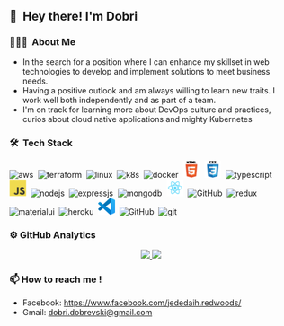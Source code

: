 ## 👋 &nbsp;Hey there! I'm Dobri

### 👨🏻‍💻 &nbsp;About Me

* In the search for a position where I can enhance my skillset in web technologies to develop and implement solutions to meet business needs.
* Having a positive outlook and am always willing to learn new traits. I work well both independently and as part of a team.
* I'm on track for learning more about DevOps culture and practices, curios about cloud native applications and mighty Kubernetes

### 🛠 &nbsp;Tech Stack
<img src="https://yt3.googleusercontent.com/HRJKaJg70sqBrCNh7Tf2RSjXTb_5hCUn7Hht7mxUJMg77EWkihh55JklD-KhwAMhwY31ox5O=s900-c-k-c0x00ffffff-no-rj" alt="aws" width="30" height="30" />&nbsp;
<img src="https://encore.dev/assets/resources/terraform_cover.png" alt="terraform" width="30" height="30" />&nbsp;
<img src="https://upload.wikimedia.org/wikipedia/commons/thumb/3/35/Tux.svg/1200px-Tux.svg.png" alt="linux" width="30" height="30" />&nbsp;
<img src="https://upload.wikimedia.org/wikipedia/commons/thumb/3/39/Kubernetes_logo_without_workmark.svg/2109px-Kubernetes_logo_without_workmark.svg.png" alt="k8s" width="30" height="30" />&nbsp;
<img src="https://miro.medium.com/v2/resize:fit:400/1*KWeXamv1oqIvzKLlPhn-rA.png" alt="docker" width="30" height="30" />&nbsp;
<img src="https://raw.githubusercontent.com/devicons/devicon/master/icons/html5/html5-original-wordmark.svg" alt="html5" width="30" height="30" />&nbsp;
<img src="https://raw.githubusercontent.com/devicons/devicon/master/icons/css3/css3-original-wordmark.svg" alt="css3" width="30" height="30" />&nbsp;
<img src="https://upload.wikimedia.org/wikipedia/commons/thumb/4/4c/Typescript_logo_2020.svg/512px-Typescript_logo_2020.svg.png" alt="typescript" width="30" height="30" />&nbsp;
<img src="https://raw.githubusercontent.com/devicons/devicon/master/icons/javascript/javascript-original.svg" alt="javascript" width="30" height="30" />&nbsp;
<img src="https://media.istockphoto.com/vectors/nodejs-vector-logo-backend-programming-in-javascript-server-vector-id1195857274?k=20&m=1195857274&s=170667a&w=0&h=k8oHsv3ehrvhviozLlvhEjGHweiHU7hbBv7bHEkgUqc=" alt="nodejs" width="30" height="30"/>&nbsp;
<img src="https://w7.pngwing.com/pngs/925/447/png-transparent-express-js-node-js-javascript-mongodb-node-js-text-trademark-logo.png" alt="expressjs" width="30" height="30" />&nbsp;
<img src="https://infinapps.com/wp-content/uploads/2018/10/mongodb-logo.png" alt="mongodb" width="30" height="30" />&nbsp;
<img src="https://raw.githubusercontent.com/github/explore/80688e429a7d4ef2fca1e82350fe8e3517d3494d/topics/react/react.png" alt="react" width="30" height="30"/>&nbsp;
<img src="https://daqxzxzy8xq3u.cloudfront.net/wp-content/uploads/2019/04/30123219/react-router-dom-feature-img.jpg" alt="GitHub" width="30px" height="30px" />&nbsp;
<img src="https://seeklogo.com/images/R/redux-logo-9CA6836C12-seeklogo.com.png" alt="redux" width="30" height="30" />&nbsp;
<img src="https://mui.com/static/logo.png" alt="materialui" width="30" height="30" />&nbsp;
<img src="https://logowik.com/content/uploads/images/heroku8748.jpg" alt="heroku" width="30" height="30" />&nbsp;
<img src="https://raw.githubusercontent.com/github/explore/80688e429a7d4ef2fca1e82350fe8e3517d3494d/topics/visual-studio-code/visual-studio-code.png" alt="vs code" width="30px" height="30px" />&nbsp;
<img src="https://github.com/YuriDevAT/YuriDevAT/blob/main/github_.png" alt="GitHub" width="30px" height="30px" />&nbsp;
<img src="https://upload.wikimedia.org/wikipedia/commons/e/e0/Git-logo.svg" alt="git" width="30px" height="30px" />&nbsp;

### ⚙️ GitHub Analytics 
<p align="center">
<a href="https://github.com/DobriJS">
   <img src="https://github-readme-stats.vercel.app/api/top-langs/?username=DobriJS&layout=compact&theme=dark" />
</a>
<a href="https://github.com/DobriJS">
  <img src="https://github-readme-stats.vercel.app/api?username=DobriJS&show_icons=true&theme=dark&include_all_commits=true&count_private=true" />
</a>
</p>

###  📫 How to reach me ! 
* Facebook: https://www.facebook.com/jededaih.redwoods/
* Gmail: dobri.dobrevski@gmail.com

